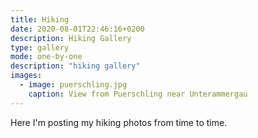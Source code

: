 ```yaml
---
title: Hiking
date: 2020-08-01T22:46:16+0200
description: Hiking Gallery
type: gallery
mode: one-by-one
description: "hiking gallery"
images:
  - image: puerschling.jpg
    caption: View from Puerschling near Unterammergau
---
```


Here I'm posting my hiking photos from time to time.
